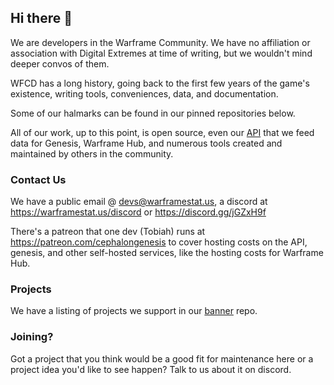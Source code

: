 ## Hi there 👋

We are developers in the Warframe Community. We have no affiliation or association with Digital Extremes at time of writing, but we wouldn't mind deeper convos of them.

WFCD has a long history, going back to the first few years of the game's existence, writing tools, conveniences, data, and documentation.

Some of our halmarks can be found in our pinned repositories below.

All of our work, up to this point, is open source, even our [API](https://github.com/wfcd/warframe-status) that we feed data for Genesis, Warframe Hub, and numerous tools created and maintained by others in the community.

### Contact Us

We have a public email @ devs@warframestat.us, a discord at https://warframestat.us/discord or https://discord.gg/jGZxH9f

There's a patreon that one dev (Tobiah) runs at https://patreon.com/cephalongenesis to cover hosting costs on the API, genesis, and other self-hosted services, like the hosting costs for Warframe Hub.

### Projects

We have a listing of projects we support in our [banner](https://github.com/WFCD/banner/blob/main/PROJECTS.md) repo.

### Joining?

Got a project that you think would be a good fit for maintenance here or a project idea you'd like to see happen? Talk to us about it on discord.

